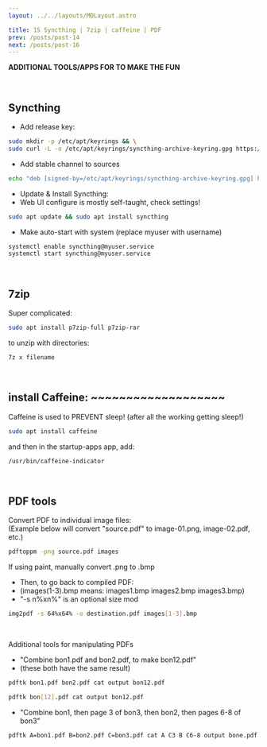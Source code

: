 ```yaml
---
layout: ../../layouts/MDLayout.astro

title: 15 Syncthing | 7zip | caffeine | PDF
prev: /posts/post-14
next: /posts/post-16
---
```



**ADDITIONAL TOOLS/APPS FOR TO MAKE THE FUN**<br>

<br>

## Syncthing

- Add release key:
```sh
sudo mkdir -p /etc/apt/keyrings && \
sudo curl -L -o /etc/apt/keyrings/syncthing-archive-keyring.gpg https://syncthing.net/release-key.gpg
```
- Add stable channel to sources
```sh
echo "deb [signed-by=/etc/apt/keyrings/syncthing-archive-keyring.gpg] https://apt.syncthing.net/ syncthing stable" | sudo tee /etc/apt/sources.list.d/syncthing.list
```
- Update & Install Syncthing:<br>
- Web UI configure is mostly self-taught, check settings!
```sh
sudo apt update && sudo apt install syncthing
```
- Make auto-start with system (replace myuser with username)
```sh
systemctl enable syncthing@myuser.service
systemctl start syncthing@myuser.service
```


<br>


## 7zip

Super complicated:
```sh
sudo apt install p7zip-full p7zip-rar
```
to unzip with directories:
```sh
7z x filename
```

<br>

## install Caffeine: ~~~~~~~~~~~~~~~~~~~

Caffeine is used to PREVENT sleep! (after all the working getting sleep!)
```sh
sudo apt install caffeine
```
and then in the startup-apps app, add:
```sh
/usr/bin/caffeine-indicator
```

<br>

## PDF tools

Convert PDF to individual image files:<br>
(Example below will convert "source.pdf" to image-01.png, image-02.pdf, etc.)
```sh
pdftoppm -png source.pdf images
```
If using paint, manually convert .png to .bmp<br>
- Then, to go back to compiled PDF:<br>
- (images(1-3).bmp means: images1.bmp images2.bmp images3.bmp)
- "-s n%xn%" is an optional size mod

```sh
img2pdf -s 64%x64% -o destination.pdf images[1-3].bmp
```

<br>

Additional tools for manipulating PDFs<br>

- "Combine bon1.pdf and bon2.pdf, to make bon12.pdf"<br>
- (these both have the same result)
```sh
pdftk bon1.pdf bon2.pdf cat output bon12.pdf
```
```sh
pdftk bon[12].pdf cat output bon12.pdf
```

- "Combine bon1, then page 3 of bon3, then bon2, then pages 6-8 of bon3"<br>
```sh
pdftk A=bon1.pdf B=bon2.pdf C=bon3.pdf cat A C3 B C6-8 output bone.pdf
```
